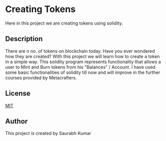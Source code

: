 
# Creating Tokens

Here in this project we are creating tokens using solidity.

## Description

There are n no. of tokens on blockchain today. Have you ever wondered how they are created? With this project we will learn how to create a token in a simple way. This solidity program represents functionality that allows a user to Mint and Burn tokens from his "Balances" / Account. I have used some basic functionalities of solidity till now and will improve in the further courses provided by Metacrafters.
## License

[MIT](https://choosealicense.com/licenses/mit/)


## Author
This project is created by Saurabh Kumar
